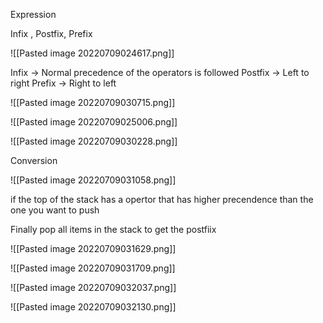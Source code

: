 Expression

Infix , Postfix, Prefix

![[Pasted image 20220709024617.png]]

Infix -> Normal precedence of the operators is followed
Postfix -> Left to right
Prefix -> Right to left

![[Pasted image 20220709030715.png]]

![[Pasted image 20220709025006.png]]


 ![[Pasted image 20220709030228.png]]


Conversion

![[Pasted image 20220709031058.png]]

if the top of the stack has a opertor that has higher precendence than the one you want to push

Finally pop all items in the stack to get the postfiix

![[Pasted image 20220709031629.png]]

![[Pasted image 20220709031709.png]]



![[Pasted image 20220709032037.png]]


![[Pasted image 20220709032130.png]]

